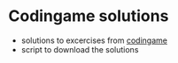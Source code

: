 # Codingame solutions

- solutions to excercises from [codingame](www.codingame.com)
- script to download the solutions